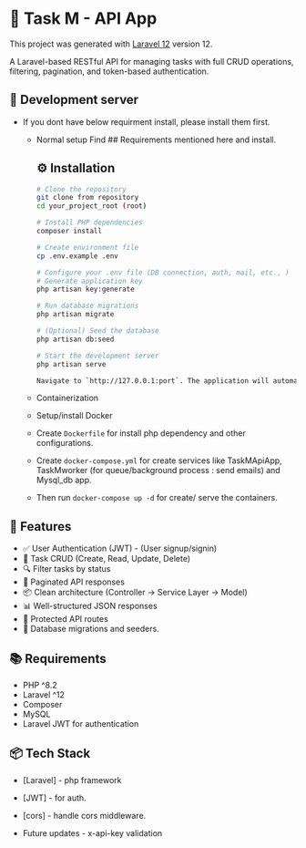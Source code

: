 # 📝 Task M - API App

This project was generated with [Laravel 12](https://laravel.com/) version 12.

A Laravel-based RESTful API for managing tasks with full CRUD operations, filtering, pagination, and token-based authentication.

## 📝 Development server

- If you dont have below requirment install, please install them first.
    - Normal setup
        Find ## Requirements mentioned here and install.

        ## ⚙️ Installation

        ```bash
        # Clone the repository
        git clone from repository
        cd your_project_root (root)

        # Install PHP dependencies
        composer install

        # Create environment file
        cp .env.example .env

        # Configure your .env file (DB connection, auth, mail, etc., )
        # Generate application key
        php artisan key:generate

        # Run database migrations
        php artisan migrate

        # (Optional) Seed the database
        php artisan db:seed

        # Start the development server
        php artisan serve

        Navigate to `http://127.0.0.1:port`. The application will automatically reload with the source files.

    - Containerization 
     - Setup/install Docker 

     - Create `Dockerfile` for install php dependency and other configurations.

     - Create `docker-compose.yml` for create services like TaskMApiApp, TaskMworker (for queue/background process : send emails) and Mysql_db app.

     - Then run `docker-compose up -d` for create/ serve the containers. 

## 🚀 Features

- ✅ User Authentication (JWT) - (User signup/signin)
- 🔄 Task CRUD (Create, Read, Update, Delete)
- 🔍 Filter tasks by status
- 📄 Paginated API responses
- 📦 Clean architecture (Controller → Service Layer → Model)
- 📊 Well-structured JSON responses
- 🔐 Protected API routes
- 📄 Database migrations and seeders.

## 📚 Requirements

- PHP ^8.2
- Laravel ^12
- Composer
- MySQL
- Laravel JWT for authentication

## 📦 Tech Stack

- [Laravel] - php framework

- [JWT] - for auth.

- [cors] - handle cors middleware.

- Future updates - x-api-key validation
